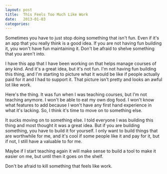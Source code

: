 ```yaml
---
layout: post
title:  This Feels Too Much Like Work
date:   2013-01-03
categories:
---
```


Sometimes you have to just stop doing something that isn't fun. Even if it's an app that you really think is a good idea. If you are not having fun building it, you won't have fun maintaining it. Don't be afraid to shelve something that you aren't into.

I have this app that I have been working on that helps manage courses of any kind. And it's a great idea, but it's not fun. I'm not having fun building this thing, and I'm starting to picture what it would be like if people actually paid for it and I had to support it. That picture isn't pretty and looks an awful lot like work.

Here's the thing. It was fun when I was teaching courses, but I'm not teaching anymore. I won't be able to eat my own dog food. I won't know what features to add because I won't have any first hand experience in what it's lacking. So, I think it's time to move on to something else.

It sucks moving on to something else. I told everyone I was building this thing and most thought it was a great idea. But if you are building something, you have to build it for yourself. I only want to build things that are worthwhile for me, and it's cool if some people like it and pay for it, but if not, I still have a valuable to for me.

Maybe if I start teaching again it will make sense to build a tool to make it easier on me, but until then it goes on the shelf.

Don't be afraid to kill something that feels like work.
